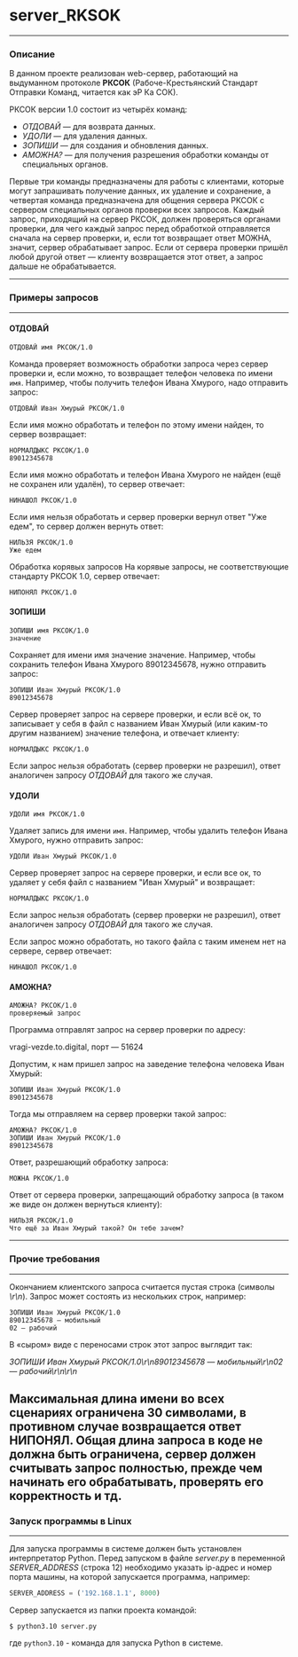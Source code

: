 # server_RKSOK

---
### Описание
В данном проекте реализован web-сервер, 
работающий на выдуманном протоколе **РКСОК** 
(Рабоче-Крестьянский Стандарт Отправки Команд, 
читается как эР Ка СОК).


РКСОК версии 1.0 состоит из четырёх команд:

- *ОТДОВАЙ* — для возврата данных.
- *УДОЛИ* — для удаления данных.
- *ЗОПИШИ* — для создания и обновления данных.
- *АМОЖНА?* — для получения разрешения обработки команды от
специальных органов.

Первые три команды предназначены для работы с клиентами, 
которые могут запрашивать получение данных, их удаление и 
сохранение, а четвертая команда предназначена для общения 
сервера РКСОК с сервером специальных органов проверки всех 
запросов. Каждый запрос, приходящий на сервер РКСОК, 
должен проверяться органами проверки, для чего каждый запрос
перед обработкой отправляется сначала на сервер проверки, и, 
если тот возвращает ответ МОЖНА, значит, сервер обрабатывает 
запрос. Если от сервера проверки пришёл любой другой ответ 
— клиенту возвращается этот ответ, а запрос дальше не обрабатывается.

---
### Примеры запросов

---

#### ОТДОВАЙ

```commandline
ОТДОВАЙ имя РКСОК/1.0
```

Команда проверяет возможность обработки запроса через 
сервер проверки и, если можно, то возвращает телефон 
человека по имени `имя`. Например, чтобы получить телефон 
Ивана Хмурого, надо отправить запрос:
```
ОТДОВАЙ Иван Хмурый РКСОК/1.0
```
Если имя можно обработать и телефон по этому имени найден, 
то сервер возвращает:

```
НОРМАЛДЫКС РКСОК/1.0
89012345678
```

Если имя можно обработать и телефон Ивана Хмурого не найден 
(ещё не сохранен или удалён), то сервер отвечает:

```commandline
НИНАШОЛ РКСОК/1.0
```
Если имя нельзя обработать и сервер проверки вернул ответ 
"Уже едем", то сервер должен вернуть ответ:
```commandline
НИЛЬЗЯ РКСОК/1.0
Уже едем
```
Обработка корявых запросов
На корявые запросы, не соответствующие стандарту РКСОК 1.0, 
сервер отвечает:
```commandline
НИПОНЯЛ РКСОК/1.0
```
#### ЗОПИШИ
```commandline
ЗОПИШИ имя РКСОК/1.0
значение
```
Сохраняет для имени имя значение значение. Например, чтобы 
сохранить телефон Ивана Хмурого 89012345678, нужно 
отправить запрос:
```commandline
ЗОПИШИ Иван Хмурый РКСОК/1.0
89012345678
```
Сервер проверяет запрос на сервере проверки, и если всё ок, 
то записывает у себя в файл с названием Иван Хмурый 
(или каким-то другим названием) значение телефона, и 
отвечает клиенту:
```commandline
НОРМАЛДЫКС РКСОК/1.0
```
Если запрос нельзя обработать (сервер проверки не разрешил), 
ответ аналогичен запросу *ОТДОВАЙ* для такого же случая.

#### УДОЛИ
```commandline
УДОЛИ имя РКСОК/1.0
```
Удаляет запись для имени `имя`. Например, чтобы удалить 
телефон Ивана Хмурого, нужно отправить запрос:
```commandline
УДОЛИ Иван Хмурый РКСОК/1.0
```
Сервер проверяет запрос на сервере проверки, и если все ок, 
то удаляет у себя файл с названием "Иван Хмурый" и 
возвращает:
```commandline
НОРМАЛДЫКС РКСОК/1.0
```
Если запрос нельзя обработать (сервер проверки не разрешил), 
ответ аналогичен запросу *ОТДОВАЙ* для такого же случая.

Если запрос можно обработать, но такого файла с таким 
именем нет на сервере, сервер отвечает:
```commandline
НИНАШОЛ РКСОК/1.0
```
#### АМОЖНА?
```
АМОЖНА? РКСОК/1.0
проверяемый запрос
```
Программа отправлят запрос на сервер проверки по адресу:

vragi-vezde.to.digital, порт — 51624

Допустим, к нам пришел запрос на заведение телефона человека
Иван Хмурый:
```
ЗОПИШИ Иван Хмурый РКСОК/1.0
89012345678
```
Тогда мы отправляем на сервер проверки такой запрос:
```
АМОЖНА? РКСОК/1.0
ЗОПИШИ Иван Хмурый РКСОК/1.0
89012345678
```
Ответ, разрешающий обработку запроса:
```commandline
МОЖНА РКСОК/1.0
```
Ответ от сервера проверки, запрещающий обработку запроса 
(в таком же виде он должен вернуться клиенту):
```
НИЛЬЗЯ РКСОК/1.0
Что ещё за Иван Хмурый такой? Он тебе зачем?
```

---

### Прочие требования

---
Окончанием клиентского запроса считается пустая строка 
(символы *\r\n*). Запрос может состоять из нескольких 
строк, например:
```
ЗОПИШИ Иван Хмурый РКСОК/1.0
89012345678 — мобильный
02 — рабочий
```
В «сыром» виде с переносами строк этот запрос выглядит 
так:

*ЗОПИШИ Иван Хмурый РКСОК/1.0\r\n89012345678 — 
мобильный\r\n02 — рабочий\r\n\r\n*

Максимальная длина имени во всех сценариях ограничена 30 
символами, в противном случае возвращается ответ НИПОНЯЛ. 
Общая длина запроса в коде не должна быть ограничена, 
сервер должен считывать запрос полностью, прежде чем 
начинать его обрабатывать, проверять его корректность 
и тд.
---

### Запуск программы в Linux

---
Для запуска программы в системе должен быть установлен 
интерпретатор Python. Перед запуском в файле *server.py* в 
переменной *SERVER_ADDRESS* (строка 12) необходимо указать 
ip-адрес и номер порта машины, на которой запускается 
программа, например:
```python
SERVER_ADDRESS = ('192.168.1.1', 8000)
```
Сервер запускается из папки проекта командой:
```
$ python3.10 server.py
```
где `python3.10` - команда для запуска Python в системе.